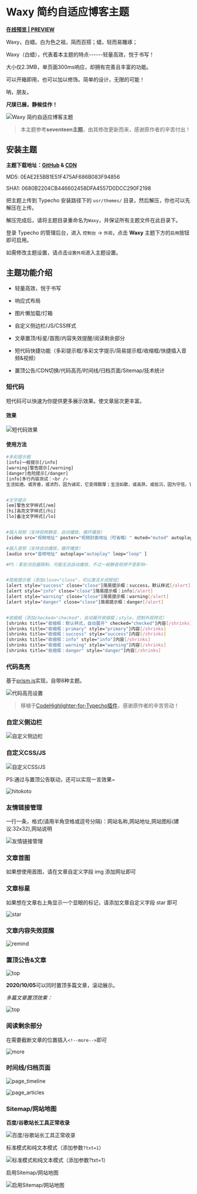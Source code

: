 # Waxy 简约自适应博客主题

**[在线预览 | PREVIEW](https://www.idzd.top/)**

Waxy，白蜡。白为色之祖，简而百搭；蜡，轻而易雕琢；

Waxy（白蜡），代表着本主题的特点------轻量高效，悦于书写！

大小仅2.3MB，单页面300ms响应，却拥有完善且丰富的功能。

可以开箱即用，也可以加以修饰。简单的设计，无限的可能！

呐，朋友。

**尺牍已展，静候佳作！**

![Waxy 简约自适应博客主题](https://raw.githubusercontent.com/dingzd1995/dingzd1995.github.io/master/img/page_img/typecho-theme-waxy/screenshot.png)

> 本主题参考**seventeen主题**，由其修改更新而来，感谢原作者的辛苦付出！

## 安装主题

**主题下载地址：[GitHub](https://github.com/dingzd1995/typecho-theme-waxy/releases/tag/v2020.10.30) & [CDN](https://pic.idzd.top/typecho-theme-waxy/v2020.10.30.zip)**

MD5: 0EAE2E5BB1E51F475AF686B083F94856

SHA1: 0680B2204CB446602458DFA4557D0DCC290F2198

把主题上传到 Typecho 安装路径下的 `usr/themes/` 目录，然后解压，你也可以先解压在上传。

解压完成后，请将主题目录重命名为`Waxy`，并保证所有主题文件在此目录下。

登录 Typecho 的管理后台，进入 `控制台` -> `外观`，点击 **Waxy** 主题下方的`启用`按钮即可启用。

如需修改主题设置，请点击`设置外观`进入主题设置。

## 主题功能介绍

- 轻量高效，悦于书写

- 响应式布局

- 图片懒加载/灯箱

- 自定义侧边栏/JS/CSS样式

- 文章置顶/标星/首图/内容失效提醒/阅读剩余部分

- 短代码快捷功能（多彩提示框/多彩文字提示/简易提示框/收缩框/快捷插入音频&视频）

- 置顶公告/CDN切换/代码高亮/时间线/归档页面/Sitemap/技术统计

  

### 短代码

短代码可以快速为你提供更多展示效果。使文章层次更丰富。

#### 效果

![短代码效果](https://raw.githubusercontent.com/dingzd1995/dingzd1995.github.io/master/img/page_img/typecho-theme-waxy/shortcode.png)

#### 使用方法

```bash
#多彩提示框
[info]一般提示[/info]
[warning]警告提示[/warning]
[danger]危险提示[/danger]
[info]多行内容测试：<br />
生活如酒，或芳香，或浓烈，因为诚实，它变得醇厚；生活如歌，或高昂，或低沉，因为守信，它变得悦耳； 生活如画，或明丽，或素雅，因为诚信，它变得美丽。[/info]


#文字提示
[em]警告文字样式[/em]
[hi]高亮文字样式[/hi]
[lo]备注文字样式[/lo]


#插入视频（支持视频静音，自动播放，循环播放）
[video src="视频地址" poster="视频封面地址（可省略）" muted="muted" autoplay="autoplay" loop="loop" ]

#插入音频（支持自动播放，循环播放）
[audio src="音频地址" autoplay="autoplay" loop="loop" ]

#PS：某些浏览器限制，可能无法自动播放，不过一般静音视频不受影响~


#简易提示框（添加close="close"，可以激活关闭按钮）
[alert style="success" close="close"]简易提示框：success，默认样式[/alert]
[alert style="info" close="close"]简易提示框：info[/alert]
[alert style="warning" close="close"]简易提示框：warning[/alert]
[alert style="danger" close="close"]简易提示框：danger[/alert]


#收缩框（添加checked="checked"，自动展开收缩框；style，控制外观样式）
[shrinks title="收缩框：默认样式，自动展开" checked="checked"]内容[/shrinks]
[shrinks title="收缩框：primary" style="primary"]内容[/shrinks]
[shrinks title="收缩框：success" style="success"]内容[/shrinks]
[shrinks title="收缩框：info" style="info"]内容[/shrinks]
[shrinks title="收缩框：warning" style="warning"]内容[/shrinks]
[shrinks title="收缩框：danger" style="danger"]内容[/shrinks]

```

### 代码高亮

基于[prism.js](https://prismjs.com/download.html#themes=prism-okaidia&languages=markup+css+clike+javascript+apacheconf+c+csharp+bash+cpp+aspnet+coffeescript+markup-templating+git+less+java+php+javadoclike+markdown+json+nginx+sql+python+javadoc+smarty&plugins=line-numbers+toolbar+normalize-whitespace+show-language+copy-to-clipboard+match-braces)实现，自带8种主题。

![代码高亮设置](https://raw.githubusercontent.com/dingzd1995/dingzd1995.github.io/master/img/page_img/typecho-theme-waxy/lightcode.png)

> 移植于[CodeHighlighter-for-Typecho插件](https://github.com/Copterfly/CodeHighlighter-for-Typecho)，感谢原作者的辛苦劳动！

### 自定义侧边栏

![自定义侧边栏](https://raw.githubusercontent.com/dingzd1995/dingzd1995.github.io/master/img/page_img/typecho-theme-waxy/sidebar.png)

### 自定义CSS/JS

![自定义CSS/JS](https://raw.githubusercontent.com/dingzd1995/dingzd1995.github.io/master/img/page_img/typecho-theme-waxy/css.png)

PS:通过与置顶公告联动，还可以实现一言效果~

![hitokoto](https://raw.githubusercontent.com/dingzd1995/dingzd1995.github.io/master/img/page_img/typecho-theme-waxy/hitokoto.gif)

### 友情链接管理

一行一条，格式(请用半角空格或逗号分隔)：网站名称,网站地址,网站图标(建议:32x32),网站说明

![友情链接管理](https://raw.githubusercontent.com/dingzd1995/dingzd1995.github.io/master/img/page_img/typecho-theme-waxy/links.png)

### 文章首图

如果想使用首图，请在文章自定义字段 img 添加网址即可

### 文章标星

如果想在文章右上角显示一个显眼的标记，请添加文章自定义字段 star 即可

![star](https://raw.githubusercontent.com/dingzd1995/dingzd1995.github.io/master/img/page_img/typecho-theme-waxy/star.png)

### 文章内容失效提醒

![remind](https://raw.githubusercontent.com/dingzd1995/dingzd1995.github.io/master/img/page_img/typecho-theme-waxy/remind.png)

### 置顶公告&文章

![top](https://raw.githubusercontent.com/dingzd1995/dingzd1995.github.io/master/img/page_img/typecho-theme-waxy/top.png)

**2020/10/05**可以同时置顶多篇文章，滚动展示。

*多篇文章置顶效果：*

![top](https://raw.githubusercontent.com/dingzd1995/dingzd1995.github.io/master/img/page_img/typecho-theme-waxy/top.gif)


### 阅读剩余部分

在需要截断文章的位置插入`<!--more-->`即可

![more](https://raw.githubusercontent.com/dingzd1995/dingzd1995.github.io/master/img/page_img/typecho-theme-waxy/more.png)

### 时间线/归档页面

![page_timeline](https://raw.githubusercontent.com/dingzd1995/dingzd1995.github.io/master/img/page_img/typecho-theme-waxy/page_timeline.png)

![page_articles](https://raw.githubusercontent.com/dingzd1995/dingzd1995.github.io/master/img/page_img/typecho-theme-waxy/page_articles.png)

### Sitemap/网站地图

**百度/谷歌站长工具正常收录**

![百度/谷歌站长工具正常收录](https://raw.githubusercontent.com/dingzd1995/dingzd1995.github.io/master/img/page_img/typecho-theme-waxy/sitemap_show.png)

标准模式和纯文本模式（添加参数`?txt=1`）

![标准模式和纯文本模式（添加参数`?txt=1`）](https://raw.githubusercontent.com/dingzd1995/dingzd1995.github.io/master/img/page_img/typecho-theme-waxy/sitemap.png)

启用Sitemap/网站地图

![启用Sitemap/网站地图](https://raw.githubusercontent.com/dingzd1995/dingzd1995.github.io/master/img/page_img/typecho-theme-waxy/sitemap_edit.png)
